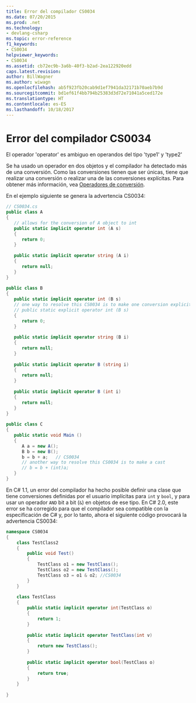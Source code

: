 ```yaml
---
title: Error del compilador CS0034
ms.date: 07/20/2015
ms.prod: .net
ms.technology:
- devlang-csharp
ms.topic: error-reference
f1_keywords:
- CS0034
helpviewer_keywords:
- CS0034
ms.assetid: cb72ec9b-3a6b-40f3-b2ad-2ea122920edd
caps.latest.revision: 
author: BillWagner
ms.author: wiwagn
ms.openlocfilehash: ab5f923fb20cab9d1ef7941da32171b70aeb7b9d
ms.sourcegitcommit: bd1ef61f4bb794b25383d3d72e71041a5ced172e
ms.translationtype: HT
ms.contentlocale: es-ES
ms.lasthandoff: 10/18/2017
---
```

# <a name="compiler-error-cs0034"></a>Error del compilador CS0034
El operador 'operator' es ambiguo en operandos del tipo 'type1' y 'type2'  
  
 Se ha usado un operador en dos objetos y el compilador ha detectado más de una conversión. Como las conversiones tienen que ser únicas, tiene que realizar una conversión o realizar una de las conversiones explícitas. Para obtener más información, vea [Operadores de conversión](../../../csharp/programming-guide/statements-expressions-operators/conversion-operators.md).  
  
 En el ejemplo siguiente se genera la advertencia CS0034:  
  
```csharp  
// CS0034.cs  
public class A  
{  
   // allows for the conversion of A object to int  
   public static implicit operator int (A s)  
   {  
      return 0;  
   }  
  
   public static implicit operator string (A i)  
   {  
      return null;  
   }  
}  
  
public class B  
{  
   public static implicit operator int (B s)  
   // one way to resolve this CS0034 is to make one conversion explicit  
   // public static explicit operator int (B s)  
   {  
      return 0;  
   }  
  
   public static implicit operator string (B i)  
   {  
      return null;  
   }  
  
   public static implicit operator B (string i)  
   {  
      return null;  
   }  
  
   public static implicit operator B (int i)  
   {  
      return null;  
   }  
}  
  
public class C  
{  
   public static void Main ()  
   {  
      A a = new A();  
      B b = new B();  
      b = b + a;   // CS0034  
      // another way to resolve this CS0034 is to make a cast  
      // b = b + (int)a;  
   }  
}  
```  
  
 En C# 1.1, un error del compilador ha hecho posible definir una clase que tiene conversiones definidas por el usuario implícitas para `int` y `bool`, y para usar un operador `AND` bit a bit (`&`) en objetos de ese tipo. En C# 2.0, este error se ha corregido para que el compilador sea compatible con la especificación de C# y, por lo tanto, ahora el siguiente código provocará la advertencia CS0034:  
  
```csharp  
namespace CS0034  
{  
    class TestClass2  
    {  
        public void Test()  
        {  
            TestClass o1 = new TestClass();  
            TestClass o2 = new TestClass();  
            TestClass o3 = o1 & o2; //CS0034  
        }  
    }  
  
    class TestClass  
    {  
        public static implicit operator int(TestClass o)  
        {  
            return 1;  
        }  
  
        public static implicit operator TestClass(int v)  
        {  
            return new TestClass();  
        }  
  
        public static implicit operator bool(TestClass o)  
        {  
            return true;  
        }  
    }  
  
}  
```
